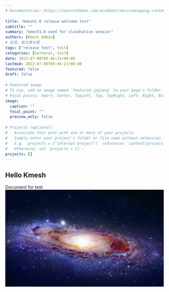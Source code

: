 ```yaml
---
# Documentation: https://sourcethemes.com/academic/docs/managing-content/

title: "Kmesh1.0 release welcome test"
subtitle: ""
summary: "kmesh1.0 used for cloudnative senaior"
authors: [Kmesh Admin]
# 标签，做文章分类
tags: ["release test", test]
categories: [Gerneral, test]
date: 2023-07-08T09:46:21+08:00
lastmod: 2023-07-08T09:46:21+08:00
featured: false
draft: false

# Featured image
# To use, add an image named `featured.jpg/png` to your page's folder.
# Focal points: Smart, Center, TopLeft, Top, TopRight, Left, Right, BottomLeft, Bottom, BottomRight.
image:
  caption: ""
  focal_point: ""
  preview_only: false

# Projects (optional).
#   Associate this post with one or more of your projects.
#   Simply enter your project's folder or file name without extension.
#   E.g. `projects = ["internal-project"]` references `content/project/deep-learning/index.md`.
#   Otherwise, set `projects = []`.
projects: []
---
```


## Hello Kmesh
Document for test
![](./images/pic1.jpg)